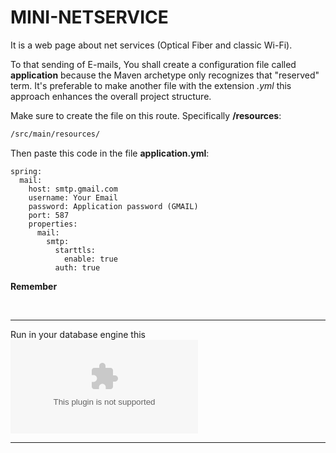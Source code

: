 # MINI-NETSERVICE

It is a web page about net services (Optical Fiber and classic Wi-Fi).

To that sending of E-mails, You shall create a configuration file called **application** because the Maven archetype only recognizes that "reserved" term. It's preferable to make another file with the extension _.yml_ this approach enhances the overall project structure.

Make sure to create the file on this route. Specifically **/resources**:

```txt 
/src/main/resources/
```
Then paste this code in the file **application.yml**:

```YML
spring:
  mail:
    host: smtp.gmail.com
    username: Your Email
    password: Application password (GMAIL)
    port: 587
    properties:
      mail:
        smtp:
          starttls:
            enable: true
          auth: true
```


<p><b>Remember</b><p><br>

- - -

Run in your database engine this ![Script](www.google.com)

- - -
